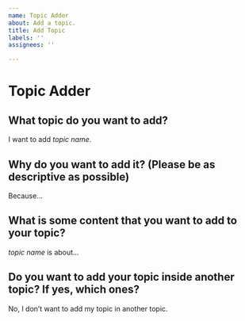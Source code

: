 ```yaml
---
name: Topic Adder
about: Add a topic.
title: Add Topic
labels: ''
assignees: ''

---
```


# Topic Adder
## What topic do you want to add?
I want to add *topic name*.
## Why do you want to add it? (Please be as descriptive as possible)
Because…
## What is some content that you want to add to your topic?
*topic name* is about…
## Do you want to add your topic inside another topic? If yes, which ones?
No, I don’t want to add my topic in another topic.
